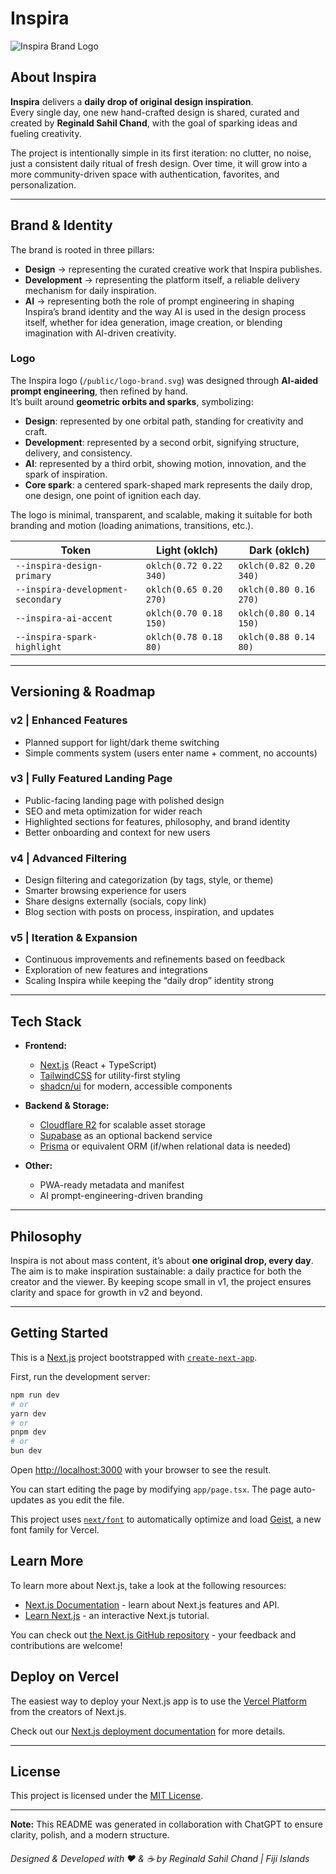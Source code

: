 # Inspira

![Inspira Brand Logo](public/logo-brand.svg)

## About Inspira

**Inspira** delivers a **daily drop of original design inspiration**.  
Every single day, one new hand-crafted design is shared, curated and created by **Reginald Sahil Chand**, with the goal of sparking ideas and fueling creativity.

The project is intentionally simple in its first iteration: no clutter, no noise, just a consistent daily ritual of fresh design. Over time, it will grow into a more community-driven space with authentication, favorites, and personalization.

---

## Brand & Identity

The brand is rooted in three pillars:

- **Design** → representing the curated creative work that Inspira publishes.
- **Development** → representing the platform itself, a reliable delivery mechanism for daily inspiration.
- **AI** → representing both the role of prompt engineering in shaping Inspira’s brand identity and the way AI is used in the design process itself, whether for idea generation, image creation, or blending imagination with AI-driven creativity.

### Logo

The Inspira logo (`/public/logo-brand.svg`) was designed through **AI-aided prompt engineering**, then refined by hand.  
It’s built around **geometric orbits and sparks**, symbolizing:

- **Design**: represented by one orbital path, standing for creativity and craft.
- **Development**: represented by a second orbit, signifying structure, delivery, and consistency.
- **AI**: represented by a third orbit, showing motion, innovation, and the spark of inspiration.
- **Core spark**: a centered spark-shaped mark represents the daily drop, one design, one point of ignition each day.

The logo is minimal, transparent, and scalable, making it suitable for both branding and motion (loading animations, transitions, etc.).

| Token                             | Light (oklch)          | Dark (oklch)           |
| --------------------------------- | ---------------------- | ---------------------- |
| `--inspira-design-primary`        | `oklch(0.72 0.22 340)` | `oklch(0.82 0.20 340)` |
| `--inspira-development-secondary` | `oklch(0.65 0.20 270)` | `oklch(0.80 0.16 270)` |
| `--inspira-ai-accent`             | `oklch(0.70 0.18 150)` | `oklch(0.80 0.14 150)` |
| `--inspira-spark-highlight`       | `oklch(0.78 0.18 80)`  | `oklch(0.88 0.14 80)`  |

---

## Versioning & Roadmap

### v2 | Enhanced Features

- Planned support for light/dark theme switching
- Simple comments system (users enter name + comment, no accounts)

### v3 | Fully Featured Landing Page

- Public-facing landing page with polished design
- SEO and meta optimization for wider reach
- Highlighted sections for features, philosophy, and brand identity
- Better onboarding and context for new users

### v4 | Advanced Filtering

- Design filtering and categorization (by tags, style, or theme)
- Smarter browsing experience for users
- Share designs externally (socials, copy link)
- Blog section with posts on process, inspiration, and updates

### v5 | Iteration & Expansion

- Continuous improvements and refinements based on feedback
- Exploration of new features and integrations
- Scaling Inspira while keeping the “daily drop” identity strong

---

## Tech Stack

- **Frontend:**

  - [Next.js](https://nextjs.org/) (React + TypeScript)
  - [TailwindCSS](https://tailwindcss.com/) for utility-first styling
  - [shadcn/ui](https://ui.shadcn.com/) for modern, accessible components

- **Backend & Storage:**

  - [Cloudflare R2](https://developers.cloudflare.com/r2/) for scalable asset storage
  - [Supabase](https://supabase.com/) as an optional backend service
  - [Prisma](https://www.prisma.io/) or equivalent ORM (if/when relational data is needed)

- **Other:**
  - PWA-ready metadata and manifest
  - AI prompt-engineering-driven branding

---

## Philosophy

Inspira is not about mass content, it’s about **one original drop, every day**.  
The aim is to make inspiration sustainable: a daily practice for both the creator and the viewer. By keeping scope small in v1, the project ensures clarity and space for growth in v2 and beyond.

---

## Getting Started

This is a [Next.js](https://nextjs.org) project bootstrapped with [`create-next-app`](https://nextjs.org/docs/app/api-reference/cli/create-next-app).

First, run the development server:

```bash
npm run dev
# or
yarn dev
# or
pnpm dev
# or
bun dev
```

Open [http://localhost:3000](http://localhost:3000) with your browser to see the result.

You can start editing the page by modifying `app/page.tsx`. The page auto-updates as you edit the file.

This project uses [`next/font`](https://nextjs.org/docs/app/building-your-application/optimizing/fonts) to automatically optimize and load [Geist](https://vercel.com/font), a new font family for Vercel.

## Learn More

To learn more about Next.js, take a look at the following resources:

- [Next.js Documentation](https://nextjs.org/docs) - learn about Next.js features and API.
- [Learn Next.js](https://nextjs.org/learn) - an interactive Next.js tutorial.

You can check out [the Next.js GitHub repository](https://github.com/vercel/next.js) - your feedback and contributions are welcome!

## Deploy on Vercel

The easiest way to deploy your Next.js app is to use the [Vercel Platform](https://vercel.com/new?utm_medium=default-template&filter=next.js&utm_source=create-next-app&utm_campaign=create-next-app-readme) from the creators of Next.js.

Check out our [Next.js deployment documentation](https://nextjs.org/docs/app/building-your-application/deploying) for more details.

---

## License

This project is licensed under the [MIT License](LICENSE).

---

**Note:** This README was generated in collaboration with ChatGPT to ensure clarity, polish, and a modern structure.

###### Designed & Developed with ❤️ & ☕ by Reginald Sahil Chand | Fiji Islands
